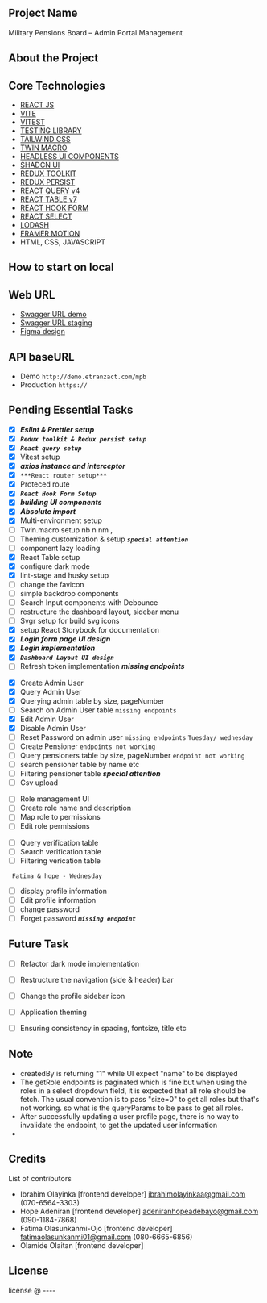 ## Project Name

Military Pensions Board – Admin Portal Management

## About the Project

## Core Technologies

-   [REACT JS](https://react.dev/learn)
-   [VITE](https://vitejs.dev/)
-   [VITEST](https://vitest.dev/)
-   [TESTING LIBRARY](https://testing-library.com/)
-   [TAILWIND CSS](https://tailwindcss.com/)
-   [TWIN MACRO](https://github.com/ben-rogerson/twin.macro#readme)
-   [HEADLESS UI COMPONENTS](https://headlessui.com/)
-   [SHADCN UI](https://ui.shadcn.com/docs)
-   [REDUX TOOLKIT](https://redux-toolkit.js.org/)
-   [REDUX PERSIST](https://github.com/rt2zz/redux-persist)
-   [REACT QUERY v4](https://tanstack.com/query/v4/docs/overview)
-   [REACT TABLE v7](https://react-table-v7.tanstack.com/)
-   [REACT HOOK FORM](https://www.react-hook-form.com/)
-   [REACT SELECT](https://web.archive.org/web/20230427145507/https://react-select.com/home)
-   [LODASH](https://lodash.com/)
-   [FRAMER MOTION](https://www.framer.com/motion/introduction/)
-   HTML, CSS, JAVASCRIPT

## How to start on local

## Web URL

-   [Swagger URL demo](https://demo.etranzact.com/mpb/swagger-ui.html#/)
-   [Swagger URL staging](https://mpb-admin-api.azurewebsites.net/swagger-ui/index.html)
-   [Figma design](<https://www.figma.com/file/zm27pUSkgjjBSdy2v49ppO/e-Pension-Web-Portal(MPB-1)?type=design&node-id=1-2&mode=design>)

## API baseURL

-   Demo `http://demo.etranzact.com/mpb`
-   Production `https://`

## Pending Essential Tasks

-   [x] **_Eslint & Prettier setup_**
-   [x] **_`Redux toolkit & Redux persist setup`_**
-   [x] **_`React query setup`_**
-   [x] Vitest setup
-   [x] **_axios instance and interceptor_**
-   [x] `***React router setup***`
-   [x] Proteced route
-   [x] **_`React Hook Form Setup`_**
-   [x] **_building UI components_**
-   [x] **_Absolute import_**
-   [x] Multi-environment setup
-   [ ] Twin.macro setup nb n nm ,
-   [ ] Theming customization & setup **_`special attention`_**
-   [ ] component lazy loading
-   [x] React Table setup
-   [x] configure dark mode
-   [x] lint-stage and husky setup
-   [ ] change the favicon
-   [ ] simple backdrop components
-   [ ] Search Input components with Debounce
-   [ ] restructure the dashboard layout, sidebar menu
-   [ ] Svgr setup for build svg icons
-   [X] setup React Storybook for documentation
-   [x] **_Login form page UI design_**
-   [x] **_Login implementation_**
-   [x] **_`Dashboard Layout UI design`_**
-   [ ] Refresh token implementation **_missing endpoints_**
  
<!-- Admin Management -->
-   [x] Create Admin User
-   [x] Query Admin User
-   [x] Querying admin table by size, pageNumber
-   [ ] Search on Admin User table `missing endpoints`
-   [x] Edit Admin User
-   [x] Disable Admin User
-   [ ] Reset Password on admin user `missing endpoints`
    <!-- Pensioner Management  -->
    `Tuesday/ wednesday`
-   [ ] Create Pensioner `endpoints not working`
-   [ ] Query pensioners table by size, pageNumber `endpoint not working`
-   [ ] search pensioner table by name etc
-   [ ] Filtering pensioner table **_special attention_**
-   [ ] Csv upload
<!-- Role management -->
-   [ ] Role management UI
-   [ ] Create role name and description
-   [ ] Map role to permissions
-   [ ] Edit role permissions
<!-- Verification  -->
-   [ ] Query verification table
-   [ ] Search verification table
-   [ ] Filtering verication table
<!-- Profile -->
` Fatima & hope - Wednesday`
-   [ ] display profile information
-   [ ] Edit profile information
-   [ ] change password
-   [ ] Forget password **_`missing endpoint`_**

## Future Task

-   [ ] Refactor dark mode implementation
-   [ ] Restructure the navigation (side & header) bar
-   [ ] Change the profile sidebar icon
-   [ ] Application theming
-   [ ] Ensuring consistency in spacing, fontsize, title etc
  

## Note

-   createdBy is returning "1" while UI expect "name" to be displayed
-   The getRole endpoints is paginated which is fine but when using the roles in a select
    dropdown field, it is expected that all role should be fetch. The usual convention is to pass "size=0" to get all roles but that's not working. so what is the queryParams to be pass to get all
    roles.
-   After successfully updating a user profile page, there is no way to invalidate the endpoint, to get the updated user information
-

## Credits

List of contributors

-   Ibrahim Olayinka [frontend developer] <ibrahimolayinkaa@gmail.com> (070-6564-3303)
-   Hope Adeniran [frontend developer] <adeniranhopeadebayo@gmail.com> (090-1184-7868)
-   Fatima Olasunkanmi-Ojo [frontend developer] <fatimaolasunkanmi01@gmail.com> (080-6665-6856)
-   Olamide Olaitan [frontend developer]

## License

license @ ----
